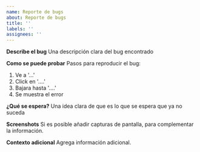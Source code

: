```yaml
---
name: Reporte de bugs
about: Reporte de bugs
title: ''
labels: ''
assignees: ''
---
```


**Describe el bug**
Una descripción clara del bug encontrado

**Como se puede probar**
Pasos para reproducir el bug:
1. Ve a '...'
2. Click en '....'
3. Bajara hasta '....'
4. Se muestra el error

**¿Qué se espera?**
Una idea clara de que es lo que se espera que ya no suceda

**Screenshots**
Si es posible añadir capturas de pantalla, para complementar la información.

**Contexto adicional**
Agrega información adicional.
